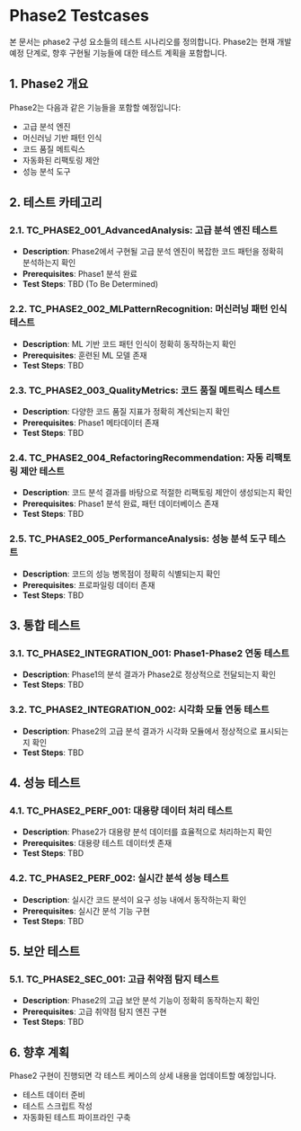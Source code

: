 # Phase2 Testcases

본 문서는 phase2 구성 요소들의 테스트 시나리오를 정의합니다. Phase2는 현재 개발 예정 단계로, 향후 구현될 기능들에 대한 테스트 계획을 포함합니다.

## 1. Phase2 개요

Phase2는 다음과 같은 기능들을 포함할 예정입니다:
- 고급 분석 엔진
- 머신러닝 기반 패턴 인식
- 코드 품질 메트릭스 
- 자동화된 리팩토링 제안
- 성능 분석 도구

## 2. 테스트 카테고리

### 2.1. TC_PHASE2_001_AdvancedAnalysis: 고급 분석 엔진 테스트

*   **Description**: Phase2에서 구현될 고급 분석 엔진이 복잡한 코드 패턴을 정확히 분석하는지 확인
*   **Prerequisites**: Phase1 분석 완료
*   **Test Steps**: TBD (To Be Determined)

### 2.2. TC_PHASE2_002_MLPatternRecognition: 머신러닝 패턴 인식 테스트

*   **Description**: ML 기반 코드 패턴 인식이 정확히 동작하는지 확인
*   **Prerequisites**: 훈련된 ML 모델 존재
*   **Test Steps**: TBD

### 2.3. TC_PHASE2_003_QualityMetrics: 코드 품질 메트릭스 테스트

*   **Description**: 다양한 코드 품질 지표가 정확히 계산되는지 확인
*   **Prerequisites**: Phase1 메타데이터 존재
*   **Test Steps**: TBD

### 2.4. TC_PHASE2_004_RefactoringRecommendation: 자동 리팩토링 제안 테스트

*   **Description**: 코드 분석 결과를 바탕으로 적절한 리팩토링 제안이 생성되는지 확인
*   **Prerequisites**: Phase1 분석 완료, 패턴 데이터베이스 존재
*   **Test Steps**: TBD

### 2.5. TC_PHASE2_005_PerformanceAnalysis: 성능 분석 도구 테스트

*   **Description**: 코드의 성능 병목점이 정확히 식별되는지 확인
*   **Prerequisites**: 프로파일링 데이터 존재
*   **Test Steps**: TBD

## 3. 통합 테스트

### 3.1. TC_PHASE2_INTEGRATION_001: Phase1-Phase2 연동 테스트

*   **Description**: Phase1의 분석 결과가 Phase2로 정상적으로 전달되는지 확인
*   **Test Steps**: TBD

### 3.2. TC_PHASE2_INTEGRATION_002: 시각화 모듈 연동 테스트

*   **Description**: Phase2의 고급 분석 결과가 시각화 모듈에서 정상적으로 표시되는지 확인
*   **Test Steps**: TBD

## 4. 성능 테스트

### 4.1. TC_PHASE2_PERF_001: 대용량 데이터 처리 테스트

*   **Description**: Phase2가 대용량 분석 데이터를 효율적으로 처리하는지 확인
*   **Prerequisites**: 대용량 테스트 데이터셋 존재
*   **Test Steps**: TBD

### 4.2. TC_PHASE2_PERF_002: 실시간 분석 성능 테스트

*   **Description**: 실시간 코드 분석이 요구 성능 내에서 동작하는지 확인
*   **Prerequisites**: 실시간 분석 기능 구현
*   **Test Steps**: TBD

## 5. 보안 테스트

### 5.1. TC_PHASE2_SEC_001: 고급 취약점 탐지 테스트

*   **Description**: Phase2의 고급 보안 분석 기능이 정확히 동작하는지 확인
*   **Prerequisites**: 고급 취약점 탐지 엔진 구현
*   **Test Steps**: TBD

## 6. 향후 계획

Phase2 구현이 진행되면 각 테스트 케이스의 상세 내용을 업데이트할 예정입니다.
- 테스트 데이터 준비
- 테스트 스크립트 작성
- 자동화된 테스트 파이프라인 구축